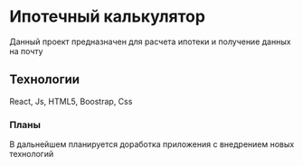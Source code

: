 # Ипотечный калькулятор 

Данный проект предназначен для расчета ипотеки и получение данных на почту 

## Технологии 

React, Js, HTML5, Boostrap, Css

### Планы 

В дальнейшем планируется доработка приложения с внедрением новых технологий